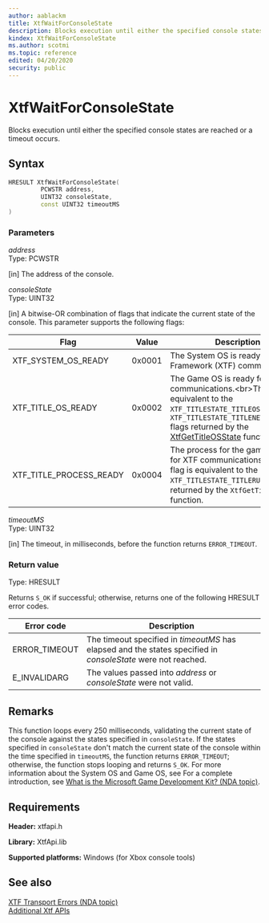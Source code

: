 ```yaml
---
author: aablackm
title: XtfWaitForConsoleState
description: Blocks execution until either the specified console states are reached or a timeout occurs.
kindex: XtfWaitForConsoleState
ms.author: scotmi
ms.topic: reference
edited: 04/20/2020
security: public
---
```


# XtfWaitForConsoleState
  
Blocks execution until either the specified console states are reached or a timeout occurs.  
  
## Syntax
  
```cpp
HRESULT XtfWaitForConsoleState(  
         PCWSTR address,  
         UINT32 consoleState,  
         const UINT32 timeoutMS  
)  
```  
  
<a id="parametersSection"></a>
  
### Parameters
  
*address*  
Type: PCWSTR  
  
\[in\] The address of the console.  
  
*consoleState*  
Type: UINT32  
  
\[in\] A bitwise-OR combination of flags that indicate the current state of the console. This parameter supports the following flags:
  
| Flag | Value | Description |  
| ---- | ----- | ----------- |  
| XTF_SYSTEM_OS_READY | 0x0001 | The System OS is ready Xbox Tools Framework (XTF) communications. |  
| XTF_TITLE_OS_READY | 0x0002 | The Game OS is ready for XTF communications.<br\>This flag is equivalent to the `XTF_TITLESTATE_TITLEOSRUNNING` and `XTF_TITLESTATE_TITLENETWORK_READY` flags returned by the [XtfGetTitleOSState](xtfgettitleosstate-xtfapi-xbox-windows-m.md) function. |  
| XTF_TITLE_PROCESS_READY | 0x0004 | The process for the game is ready for XTF communications.<br\>This flag is equivalent to the `XTF_TITLESTATE_TITLERUNNING` flag returned by the `XtfGetTitleOSState` function. |  
  
*timeoutMS*  
Type: UINT32  
  
\[in\] The timeout, in milliseconds, before the function returns `ERROR_TIMEOUT`.  
  
<a id="retvalSection"></a>
  
### Return value
  
Type: HRESULT  
  
Returns `S_OK` if successful; otherwise, returns one of the following HRESULT error codes.  
  
| Error code | Description |  
| ---------- | ----------- |  
| ERROR_TIMEOUT | The timeout specified in *timeoutMS* has elapsed and the states specified in *consoleState* were not reached. |  
| E_INVALIDARG | The values passed into *address* or *consoleState* were not valid. |  
  
<a id="remarksSection"></a>
  
## Remarks
  
This function loops every 250 milliseconds, validating the current state of the console against the states specified in `consoleState`. If the states specified in `consoleState` don't match the current state of the console within the time specified in `timeoutMS`, the function returns `ERROR_TIMEOUT`; otherwise, the function stops looping and returns `S_OK`. For more information about the System OS and Game OS, see For a complete introduction, see [What is the Microsoft Game Development Kit? (NDA topic)](../../../../../intro/overviews/introduction.md).
  
## Requirements  
  
**Header:** xtfapi.h
  
**Library:** XtfApi.lib
  
**Supported platforms:** Windows (for Xbox console tools)  
  
<a id="seealsoSection"></a>
  
## See also
  
[XTF Transport Errors (NDA topic)](../../../../../tools-console/xbox-tools-and-apis/commandlinetools/xtf-transport-errors.md)  
[Additional Xtf APIs](../atoc-xtfapi.md)  
  